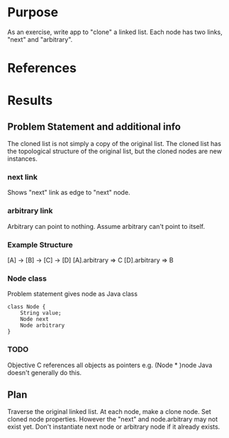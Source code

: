 # Purpose
As an exercise, write app to "clone" a linked list.
Each node has two links, "next" and "arbitrary".

# References

# Results

## Problem Statement and additional info
The cloned list is not simply a copy of the original list.
The cloned list has the topological structure of the original list,
but the cloned nodes are new instances.

### next link
Shows "next" link as edge to "next" node.

### arbitrary link
Arbitrary can point to nothing.
Assume arbitrary can't point to itself.

### Example Structure
[A] -> [B] -> [C] -> [D]
[A].arbitrary => C
[D].arbitrary => B

### Node class
Problem statement gives node as Java class

    class Node {
        String value;
        Node next
        Node arbitrary
    }

### TODO
Objective C references all objects as pointers e.g. (Node * )node
Java doesn't generally do this.

## Plan
Traverse the original linked list.
At each node, make a clone node.
Set cloned node properties. However the "next" and node.arbitrary may not exist yet.
Don't instantiate next node or arbitrary node if it already exists.
